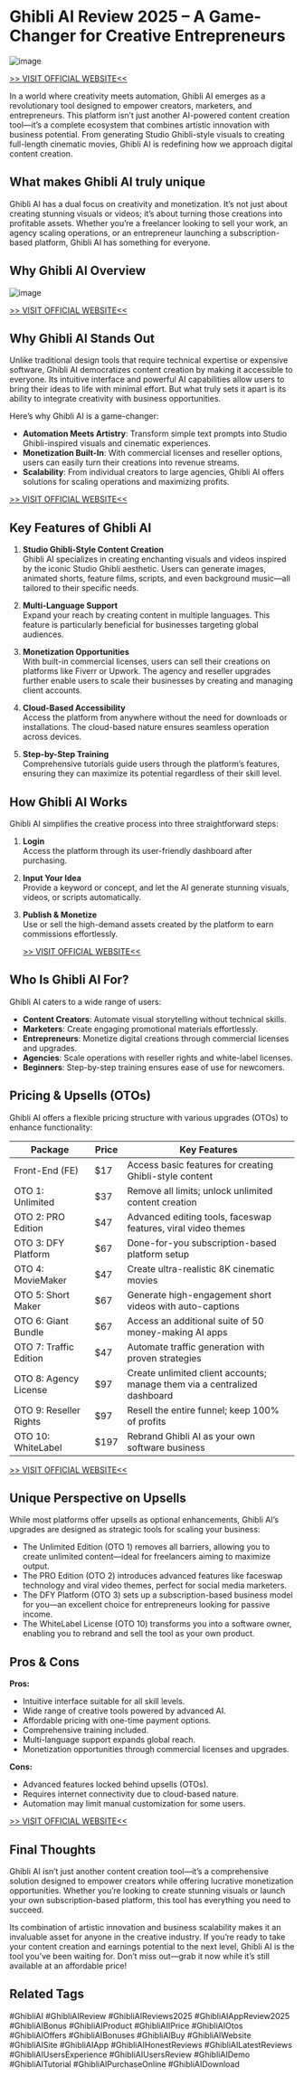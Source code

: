 # Ghibli AI Review 2025 – A Game-Changer for Creative Entrepreneurs

![image](https://github.com/user-attachments/assets/f0378fc8-8b68-4c0f-8b2f-0269c228ac0a)

[>> VISIT OFFICIAL WEBSITE<<](https://reviewdark.com/ghibli-ai-review-2025-otos-pricing-and-features/)

In a world where creativity meets automation, Ghibli AI emerges as a revolutionary tool designed to empower creators, marketers, and entrepreneurs. This platform isn’t just another AI-powered content creation tool—it’s a complete ecosystem that combines artistic innovation with business potential. From generating Studio Ghibli-style visuals to creating full-length cinematic movies, Ghibli AI is redefining how we approach digital content creation.

## What makes Ghibli AI truly unique

Ghibli AI has a dual focus on creativity and monetization. It’s not just about creating stunning visuals or videos; it’s about turning those creations into profitable assets. Whether you’re a freelancer looking to sell your work, an agency scaling operations, or an entrepreneur launching a subscription-based platform, Ghibli AI has something for everyone.

## Why Ghibli AI Overview

![image](https://github.com/user-attachments/assets/8f6365b8-5c81-4117-866b-e55af8693c9d)

[>> VISIT OFFICIAL WEBSITE<<](https://reviewdark.com/ghibli-ai-review-2025-otos-pricing-and-features/)

## Why Ghibli AI Stands Out

Unlike traditional design tools that require technical expertise or expensive software, Ghibli AI democratizes content creation by making it accessible to everyone. Its intuitive interface and powerful AI capabilities allow users to bring their ideas to life with minimal effort. But what truly sets it apart is its ability to integrate creativity with business opportunities.

Here’s why Ghibli AI is a game-changer:

- **Automation Meets Artistry**: Transform simple text prompts into Studio Ghibli-inspired visuals and cinematic experiences.
- **Monetization Built-In**: With commercial licenses and reseller options, users can easily turn their creations into revenue streams.
- **Scalability**: From individual creators to large agencies, Ghibli AI offers solutions for scaling operations and maximizing profits.

[>> VISIT OFFICIAL WEBSITE<<](https://reviewdark.com/ghibli-ai-review-2025-otos-pricing-and-features/)

## Key Features of Ghibli AI

1. **Studio Ghibli-Style Content Creation**  
   Ghibli AI specializes in creating enchanting visuals and videos inspired by the iconic Studio Ghibli aesthetic. Users can generate images, animated shorts, feature films, scripts, and even background music—all tailored to their specific needs.

2. **Multi-Language Support**  
   Expand your reach by creating content in multiple languages. This feature is particularly beneficial for businesses targeting global audiences.

3. **Monetization Opportunities**  
   With built-in commercial licenses, users can sell their creations on platforms like Fiverr or Upwork. The agency and reseller upgrades further enable users to scale their businesses by creating and managing client accounts.

4. **Cloud-Based Accessibility**  
   Access the platform from anywhere without the need for downloads or installations. The cloud-based nature ensures seamless operation across devices.

5. **Step-by-Step Training**  
   Comprehensive tutorials guide users through the platform’s features, ensuring they can maximize its potential regardless of their skill level.

## How Ghibli AI Works

Ghibli AI simplifies the creative process into three straightforward steps:

1. **Login**  
   Access the platform through its user-friendly dashboard after purchasing.

2. **Input Your Idea**  
   Provide a keyword or concept, and let the AI generate stunning visuals, videos, or scripts automatically.

3. **Publish & Monetize**  
   Use or sell the high-demand assets created by the platform to earn commissions effortlessly.

   [>> VISIT OFFICIAL WEBSITE<<](https://reviewdark.com/ghibli-ai-review-2025-otos-pricing-and-features/)

## Who Is Ghibli AI For?

Ghibli AI caters to a wide range of users:

- **Content Creators**: Automate visual storytelling without technical skills.
- **Marketers**: Create engaging promotional materials effortlessly.
- **Entrepreneurs**: Monetize digital creations through commercial licenses and upgrades.
- **Agencies**: Scale operations with reseller rights and white-label licenses.
- **Beginners**: Step-by-step training ensures ease of use for newcomers.

## Pricing & Upsells (OTOs)

Ghibli AI offers a flexible pricing structure with various upgrades (OTOs) to enhance functionality:

| Package                | Price | Key Features                                           |
|-----------------------|-------|-------------------------------------------------------|
| Front-End (FE)       | $17   | Access basic features for creating Ghibli-style content |
| OTO 1: Unlimited      | $37   | Remove all limits; unlock unlimited content creation   |
| OTO 2: PRO Edition    | $47   | Advanced editing tools, faceswap features, viral video themes |
| OTO 3: DFY Platform   | $67   | Done-for-you subscription-based platform setup         |
| OTO 4: MovieMaker     | $47   | Create ultra-realistic 8K cinematic movies            |
| OTO 5: Short Maker    | $67   | Generate high-engagement short videos with auto-captions |
| OTO 6: Giant Bundle    | $67   | Access an additional suite of 50 money-making AI apps  |
| OTO 7: Traffic Edition | $47   | Automate traffic generation with proven strategies     |
| OTO 8: Agency License  | $97   | Create unlimited client accounts; manage them via a centralized dashboard |
| OTO 9: Reseller Rights | $97   | Resell the entire funnel; keep 100% of profits        |
| OTO 10: WhiteLabel     | $197  | Rebrand Ghibli AI as your own software business       |

[>> VISIT OFFICIAL WEBSITE<<](https://reviewdark.com/ghibli-ai-review-2025-otos-pricing-and-features/)

## Unique Perspective on Upsells

While most platforms offer upsells as optional enhancements, Ghibli AI’s upgrades are designed as strategic tools for scaling your business:

- The Unlimited Edition (OTO 1) removes all barriers, allowing you to create unlimited content—ideal for freelancers aiming to maximize output.
- The PRO Edition (OTO 2) introduces advanced features like faceswap technology and viral video themes, perfect for social media marketers.
- The DFY Platform (OTO 3) sets up a subscription-based business model for you—an excellent choice for entrepreneurs looking for passive income.
- The WhiteLabel License (OTO 10) transforms you into a software owner, enabling you to rebrand and sell the tool as your own product.

## Pros & Cons

**Pros:**
- Intuitive interface suitable for all skill levels.
- Wide range of creative tools powered by advanced AI.
- Affordable pricing with one-time payment options.
- Comprehensive training included.
- Multi-language support expands global reach.
- Monetization opportunities through commercial licenses and upgrades.

**Cons:**
- Advanced features locked behind upsells (OTOs).
- Requires internet connectivity due to cloud-based nature.
- Automation may limit manual customization for some users.

 [>> VISIT OFFICIAL WEBSITE<<](https://reviewdark.com/ghibli-ai-review-2025-otos-pricing-and-features/)

## Final Thoughts

Ghibli AI isn’t just another content creation tool—it’s a comprehensive solution designed to empower creators while offering lucrative monetization opportunities. Whether you’re looking to create stunning visuals or launch your own subscription-based platform, this tool has everything you need to succeed.

Its combination of artistic innovation and business scalability makes it an invaluable asset for anyone in the creative industry. If you’re ready to take your content creation and earnings potential to the next level, Ghibli AI is the tool you’ve been waiting for. Don’t miss out—grab it now while it’s still available at an affordable price!

## Related Tags

#GhibliAI #GhibliAIReview #GhibliAIReviews2025 #GhibliAIAppReview2025 #GhibliAIBonus #GhibliAIProduct #GhibliAIIPrice #GhibliAIOtos #GhibliAIOffers #GhibliAIBonuses #GhibliAIBuy #GhibliAIWebsite #GhibliAISite #GhibliAIApp #GhibliAIHonestReviews #GhibliAILatestReviews #GhibliAIUsersExperience #GhibliAIUsersReview #GhibliAIDemo #GhibliAITutorial #GhibliAIPurchaseOnline #GhibliAIDownload
